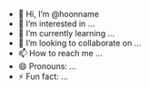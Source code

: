 - 👋 Hi, I’m @hoonname
- 👀 I’m interested in ...
- 🌱 I’m currently learning ...
- 💞️ I’m looking to collaborate on ...
- 📫 How to reach me ...
- 😄 Pronouns: ...
- ⚡ Fun fact: ...

<!---
hoonname/hoonname is a ✨ special ✨ repository because its `README.md` (this file) appears on your GitHub profile.
You can click the Preview link to take a look at your changes.
--->
